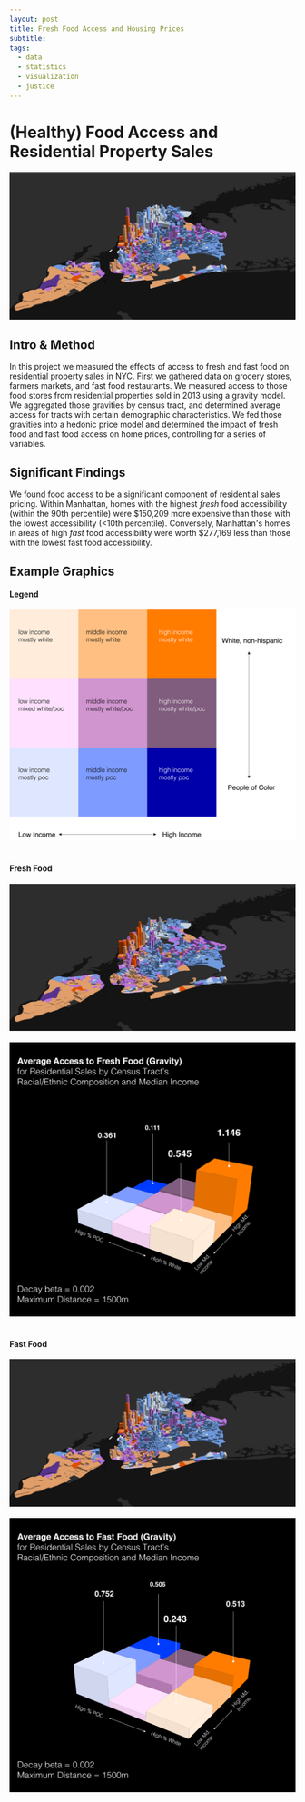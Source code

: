 ```yaml
---
layout: post
title: Fresh Food Access and Housing Prices
subtitle: 
tags:
  - data
  - statistics
  - visualization
  - justice
---
```


# (Healthy) Food Access and Residential Property Sales

![Fast Food](https://raw.githubusercontent.com/johnmccartin/johnmccartin.github.io/master/img/foodaccess/fast-map.jpg)

## Intro & Method
In this project we measured the effects of access to fresh and fast food on residential property sales in NYC. First we gathered data on grocery stores, farmers markets, and fast food restaurants. We measured access to those food stores from residential properties sold in 2013 using a gravity model. We aggregated those gravities by census tract, and determined average access for tracts with certain demographic characteristics. We fed those gravities into a hedonic price model and determined the impact of fresh food and fast food access on home prices, controlling for a series of variables.

## Significant Findings
We found food access to be a significant component of residential sales pricing. Within Manhattan, homes with the highest _fresh_ food accessibility (within the 90th percentile) were $150,209 more expensive than those with the lowest accessibility (<10th percentile). Conversely, Manhattan's homes in areas of high _fast_ food accessibility were worth $277,169 less than those with the lowest fast food accessibility.

## Example Graphics
#### Legend
![Legend](https://raw.githubusercontent.com/johnmccartin/johnmccartin.github.io/master/img/foodaccess/legend.jpg)
<br /><br />
#### Fresh Food
![Fresh Food](https://raw.githubusercontent.com/johnmccartin/johnmccartin.github.io/master/img/foodaccess/fresh-map.jpg)
<br /><br />
![Fresh Food Demographics](https://raw.githubusercontent.com/johnmccartin/johnmccartin.github.io/master/img/foodaccess/fresh-demos.jpg)
<br /><br />

#### Fast Food
![Fast Food](https://raw.githubusercontent.com/johnmccartin/johnmccartin.github.io/master/img/foodaccess/fast-map.jpg)
<br /><br />
![Fast Food Demographics](https://raw.githubusercontent.com/johnmccartin/johnmccartin.github.io/master/img/foodaccess/fast-demos.jpg)